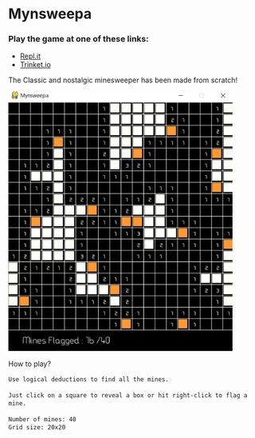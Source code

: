 # Mynsweepa

### Play the game at one of these links:

- [Repl.it](https://repl.it/@akylus/mynsweepa)
- [Trinket.io](https://myn-working--akylus.repl.co/)

The Classic and nostalgic minesweeper has been made from scratch!

<img src="mynsweepa v1.1.png" alt="screenshot" width="450"/>

How to play?
```
Use logical deductions to find all the mines.

Just click on a square to reveal a box or hit right-click to flag a mine.

Number of mines: 40
Grid size: 20x20
```
